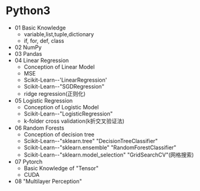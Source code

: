Python3
==========
* 01 Basic Knowledge
    * variable,list,tuple,dictionary  
    * if, for, def, class
* 02 NumPy 
* 03 Pandas
* 04 Linear Regression
    * Conception of Linear Model
    * MSE
    * Scikit-Learn--'LinearRegression'
    * Scikit-Learn--"SGDRegression"
    * ridge regression(正则化)
* 05 Logistic Regression
    * Conception of Logistic Model
    * Scikit-Learn--"LogisticRegression"
    * k-folder cross validation(k折交叉验证法)
* 06 Random Forests
   * Conception of decision tree
   * Scikit-Learn--"sklearn.tree" "DecisionTreeClassifier"
   * Scikit-Learn--"sklearn.ensemble" "RandomForestClassifier"
   * Scikit-Learn--"sklearn.model_selection" "GridSearchCV"(网格搜索)
* 07 Pytorch
   * Basic Knowledge of "Tensor"
   * CUDA
* 08 "Multilayer Perception"
